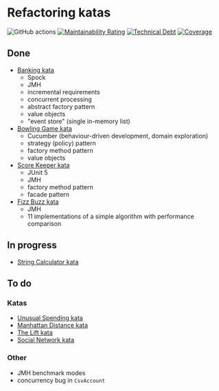 # Refactoring katas
![GitHub actions](https://github.com/Jonarzz/refactoring-katas/workflows/Java%20CI%20with%20Maven/badge.svg) 
[![Maintainability Rating](https://sonarcloud.io/api/project_badges/measure?project=Jonarzz_refactoring-katas&metric=sqale_rating)](https://sonarcloud.io/dashboard?id=Jonarzz_refactoring-katas) 
[![Technical Debt](https://sonarcloud.io/api/project_badges/measure?project=Jonarzz_refactoring-katas&metric=sqale_index)](https://sonarcloud.io/dashboard?id=Jonarzz_refactoring-katas) 
[![Coverage](https://sonarcloud.io/api/project_badges/measure?project=Jonarzz_refactoring-katas&metric=coverage)](https://sonarcloud.io/dashboard?id=Jonarzz_refactoring-katas)

## Done
* [Banking kata](banking-kata)
  * Spock
  * JMH
  * incremental requirements
  * concurrent processing
  * abstract factory pattern
  * value objects
  * "event store" (single in-memory list)
* [Bowling Game kata](bowling-game)
  * Cucumber (behaviour-driven development, domain exploration)
  * strategy (policy) pattern
  * factory method pattern
  * value objects
* [Score Keeper kata](score-keeper)
  * JUnit 5
  * JMH
  * factory method pattern
  * facade pattern
* [Fizz Buzz kata](fizz-buzz)
  * JMH
  * 11 implementations of a simple algorithm with performance comparison

## In progress
* [String Calculator kata](string-calculator)

## To do
### Katas
* [Unusual Spending kata](unusual-spending)
* [Manhattan Distance kata](manhattan-distance)
* [The Lift kata](the-lift)
* [Social Network kata](social-network)

### Other
* JMH benchmark modes
* concurrency bug in `CsvAccount`
